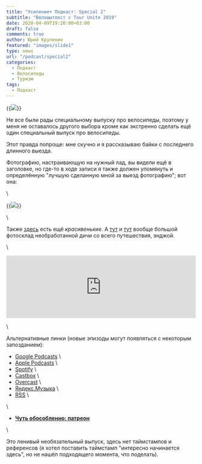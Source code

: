 ```yaml
---
title: "Усиление+ Подкаст: Special 2"
subtitle: "Велошытпост с Tour Unite 2019"
date: 2020-04-09T19:20:00+03:00
draft: false
comments: true
author: Юрий Крупенин
featured: "images/slide1"
type: news
url: "/podcast/special2"
categories:
  - Подкаст
  - Велосипеды
  - Туризм
tags:
  - Подкаст
---
```


{{<img src="images/slide1">}}

Не все были рады специальному выпуску про велосипеды, поэтому у меня не оставалось другого выбора кроме как экстренно сделать ещё один специальный выпуск про велосипеды.

Этот правда попроще: мне скучно и я рассказываю байки с последнего длинного выезда.

Фотографию, настраивающую на нужный лад, вы видели ещё в заголовке, но где-то в ходе записи я также должен упомянуть и определённую "лучшую сделанную мной за выезд фотографию"; вот она:

\

{{<img src="images/slide2">}}

\


Также [здесь](https://photos.app.goo.gl/Dfk3Fs22813a2Xvr6) есть ещё *красивенькие*. А [тут](https://photos.app.goo.gl/UcwXdAB6J99pwzPu9) и [тут](https://photos.app.goo.gl/PvQyXTtmpfHcs5G37) вообще большой фотосклад необработанной дичи со всего путешествия, энджой.


\

<iframe width="100%" height="166" scrolling="no" frameborder="no" allow="autoplay" src="https://w.soundcloud.com/player/?url=https%3A//api.soundcloud.com/tracks/794634718&color=%23ff5500&auto_play=false&hide_related=false&show_comments=true&show_user=true&show_reposts=false&show_teaser=true"></iframe>

\

Альтернативные линки (новые эпизоды могут появляться с некоторым запозданием):

* [Google Podcasts](https://podcasts.google.com/?feed=aHR0cDovL2ZlZWRzLnNvdW5kY2xvdWQuY29tL3VzZXJzL3NvdW5kY2xvdWQ6dXNlcnM6MjM0MzMyOTQvc291bmRzLnJzcw) \
* [Apple Podcasts](https://podcasts.apple.com/ru/podcast/%D1%83%D1%81%D0%B8%D0%BB%D0%B5%D0%BD%D0%B8%D0%B5-%D0%BF%D0%BE%D0%B4%D0%BA%D0%B0%D1%81%D1%82/id1487512789) \
* [Spotify](https://open.spotify.com/show/4dQbxnwJjsz4z9UdCVJR6H) \
* [Castbox](https://castbox.fm/channel/%D0%A3%D1%81%D0%B8%D0%BB%D0%B5%D0%BD%D0%B8%D0%B5%2B-%D0%9F%D0%BE%D0%B4%D0%BA%D0%B0%D1%81%D1%82-id2462850) \
* [Overcast](https://overcast.fm/itunes1487512789) \
* [Яндекс.Музыка](https://music.yandex.ru/album/9244822) \
* [RSS](https://anchor.fm/s/1079e220/podcast/rss) \

\

* [<b>Чуть обособленно: патреон</b>](https://patreon.com/yurikrupenin)

\

Это ленивый необязательный выпуск, здесь нет таймстампов и референсов (я хотел поставить таймстамп "интересно начинается здесь", но не нашёл подходящего момента, что поделать).
